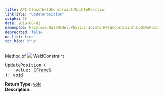 ```yaml
---
title: API:Class/WeldConstraint/UpdatePosition
linkTitle: "UpdatePosition"
weight: 85
date: 2019-08-02
namespace: Primrose.DataModel.Physics.Joints.WeldConstraint.UpdatePosition
deprecated: false
no_list: true
toc_hide: true
---
```

Method of <a href="/docs/api-reference/Class/WeldConstraint"><img src="/icons/silk/link.png"/>&nbsp;WeldConstraint</a>
<pre class="method-declaration">
UpdatePosition (
    value: <a class="type" href="/docs/api-reference/Misc/CFrame&">CFrame&</a>
): <a class="type" href="/docs/api-reference/System/void">void</a></pre>
<b>Return Type: </b>
<a class="type" href="/docs/api-reference/System/void">void</a>
<br/>
<b>Description: </b>